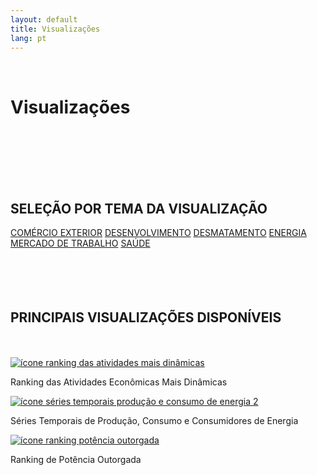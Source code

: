 ```yaml
---
layout: default
title: Visualizações
lang: pt
---
```


<link rel="stylesheet" href="style.css">

<br>

<h1 class="title-about">Visualizações</h1>

<br>
<br>
<br>
<br>
<br>

<div style="max-width:600px; margin:0 auto;">
  <h2 class="selecao_por_tema">SELEÇÃO POR TEMA DA VISUALIZAÇÃO</h2>
    <div class="botoes-container">
      <a href="#histogramas" class="botao">COMÉRCIO EXTERIOR</a>
      <a href="#mapas" class="botao">DESENVOLVIMENTO</a>
      <a href="#rankings" class="botao">DESMATAMENTO</a>
      <a href="#relacao" class="botao">ENERGIA</a>
      <a href="#sankeys" class="botao">MERCADO DE TRABALHO</a>
      <a href="#series" class="botao">SAÚDE</a>
    </div>
</div>
  <br>
  <br>
  <br>
  <br>

   <h2 class="selecao_por_tema">PRINCIPAIS VISUALIZAÇÕES DISPONÍVEIS</h2>

  <br>
  <br>
  
  <div class="imagens-container">
   <div class="icone-bloco">
    <a href="{{ site.baseurl }}/pt/viz/ranking-atividades-economicas-mais-dinamicas" target="_blank" rel="noopener noreferrer">
      <img src="{{ site.baseurl }}/assets/img/Icon_Viz_atividades_dinamicas.png" alt="ícone ranking das atividades mais dinâmicas">
    </a><br>
    <p>Ranking das Atividades Econômicas Mais Dinâmicas</p>
   </div>
   <div class="icone-bloco">
    <a href="{{ site.baseurl }}/pt/viz/series-temporais-da-producao-consumo-e-consumidores-de-energia" target="_blank" rel="noopener noreferrer">
      <img src="{{ site.baseurl }}/assets/img/icon_ts_prod_con.jpg" alt="ícone séries temporais produção e consumo de energia 2">
    </a><br>
    <p>Séries Temporais de Produção, Consumo e Consumidores de Energia</p>
   </div>
   <div class="icone-bloco">
    <a href="{{ site.baseurl }}/pt/viz/ranking-da-potencia-outorgada-dos-estados-da-amazonia-legal" target="_blank" rel="noopener noreferrer">
      <img src="{{ site.baseurl }}/assets/img/icon_pot_outorgada.jpg" alt="ícone ranking potência outorgada">
    </a><br>
    <p>Ranking de Potência Outorgada</p>
   </div>
  </div>

<br>
<br>
<br>
<br>
